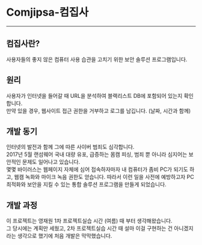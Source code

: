 # Comjipsa-컴집사
---
## 컴집사란?
사용자들의 좋지 않은 컴퓨터 사용 습관을 고치기 위한 보안 솔루션 프로그램입니다.   

## 원리
사용자가 인터넷을 들어갈 때 URL을 분석하여 블랙리스트 DB에 포함되어 있는지 확인합니다.   
만약 있을 경우, 웹사이트 접근 권한을 거부하고 로그를 남깁니다. (날짜, 시간과 함께)   

## 개발 동기
인터넷의 발전과 함께 그에 따른 사이버 범죄도 심각합니다.   
2017년 5월 랜섬웨어 국내 대량 유포, 급증하는 몸캠 피싱, 범죄 뿐 아니라 심지어는 보안적인 문제도 일어나고 있습니다.   
몇몇 바이러스는 웹페이지 자체에 심어 접속하자마자 내 컴퓨터가 좀비 PC가 되기도 하고, 웹캠 녹화와 마이크 녹음 권한도 얻습니다.
따라서 이런 일을 사전에 예방하고자 PC 최적화와 보안을 지킬 수 있는 통합 솔루션 프로그램을 만들게 되었습니다.   

## 개발 과정
이 프로젝트는 영재원 1차 프로젝트실습 시간 (여름) 때 부터 생각해왔습니다.   
그 당시에는 계획만 세웠고, 2차 프로젝트실습 시간 때 설마 이걸 구현하는 건 아니겠지 라는 생각으로 했기에 처음 개발은 막막했습니다.   
